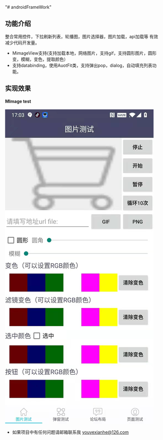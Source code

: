 "# androidFrameWork" 
## 功能介绍
整合常用控件，下拉刷新列表，轮播图，图片选择器，图片加载，api加载等
有效减少代码开发量。
- MimageView支持(支持加载本地，网络图片，支持gif，支持圆形图片，圆形变，模糊，变色，提取颜色）
- 支持databinding，使用AuotFit类，支持弹出pop，dialog，自动填充列表功能。


## 实现效果

#### MImage test
![图片](https://github.com/ryanliu19843/androidFrameWork/blob/main/imgtest.jpg)

- 如果项目中有任何问题请邮箱联系我 youyexianhe@126.com
